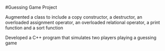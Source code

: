 #Guessing Game Project 

Augmented a class to include a copy constructor, a destructor, an overloaded assignment operator, an overloaded
relational operator, a print function and a sort function

Developed a C++ program that simulates two players playing a guessing game
